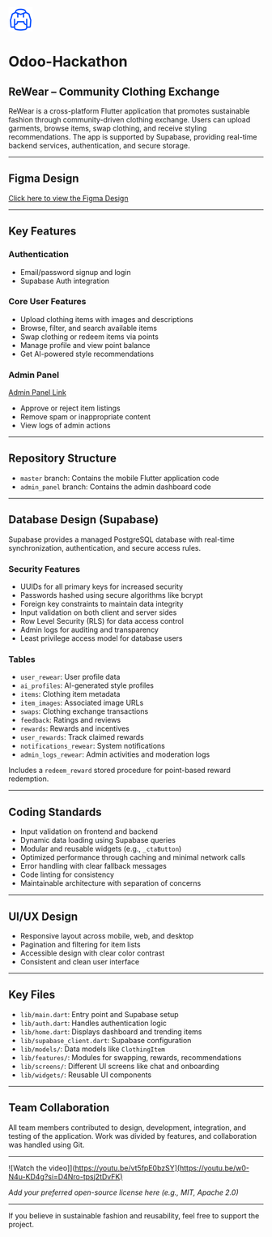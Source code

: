 ![ReWear Logo](https://github.com/JahnviAghera/Odoo-Hackathon/blob/89622941f168e3666a01fcf4d1554793c2384fc5/logo.png)

# Odoo-Hackathon  
## ReWear – Community Clothing Exchange

ReWear is a cross-platform Flutter application that promotes sustainable fashion through community-driven clothing exchange. Users can upload garments, browse items, swap clothing, and receive styling recommendations. The app is supported by Supabase, providing real-time backend services, authentication, and secure storage.

---

## Figma Design  
[Click here to view the Figma Design](https://www.figma.com/design/o2zAh6YwHHJsjGRa7a9N0P/Untitled?t=U34MP37HOgPu9FGG-1)

---

## Key Features

### Authentication  
- Email/password signup and login  
- Supabase Auth integration

### Core User Features  
- Upload clothing items with images and descriptions  
- Browse, filter, and search available items  
- Swap clothing or redeem items via points  
- Manage profile and view point balance  
- Get AI-powered style recommendations

### Admin Panel  
[Admin Panel Link](https://rewearadmin.netlify.app/)
- Approve or reject item listings  
- Remove spam or inappropriate content  
- View logs of admin actions

---

## Repository Structure

- `master` branch: Contains the mobile Flutter application code  
- `admin_panel` branch: Contains the admin dashboard code  

---

## Database Design (Supabase)

Supabase provides a managed PostgreSQL database with real-time synchronization, authentication, and secure access rules.

### Security Features

- UUIDs for all primary keys for increased security  
- Passwords hashed using secure algorithms like bcrypt  
- Foreign key constraints to maintain data integrity  
- Input validation on both client and server sides  
- Row Level Security (RLS) for data access control  
- Admin logs for auditing and transparency  
- Least privilege access model for database users

### Tables

- `user_rewear`: User profile data  
- `ai_profiles`: AI-generated style profiles  
- `items`: Clothing item metadata  
- `item_images`: Associated image URLs  
- `swaps`: Clothing exchange transactions  
- `feedback`: Ratings and reviews  
- `rewards`: Rewards and incentives  
- `user_rewards`: Track claimed rewards  
- `notifications_rewear`: System notifications  
- `admin_logs_rewear`: Admin activities and moderation logs  

Includes a `redeem_reward` stored procedure for point-based reward redemption.

---

## Coding Standards

- Input validation on frontend and backend  
- Dynamic data loading using Supabase queries  
- Modular and reusable widgets (e.g., `_ctaButton`)  
- Optimized performance through caching and minimal network calls  
- Error handling with clear fallback messages  
- Code linting for consistency  
- Maintainable architecture with separation of concerns

---

## UI/UX Design

- Responsive layout across mobile, web, and desktop  
- Pagination and filtering for item lists  
- Accessible design with clear color contrast  
- Consistent and clean user interface  

---

## Key Files

- `lib/main.dart`: Entry point and Supabase setup  
- `lib/auth.dart`: Handles authentication logic  
- `lib/home.dart`: Displays dashboard and trending items  
- `lib/supabase_client.dart`: Supabase configuration  
- `lib/models/`: Data models like `ClothingItem`  
- `lib/features/`: Modules for swapping, rewards, recommendations  
- `lib/screens/`: Different UI screens like chat and onboarding  
- `lib/widgets/`: Reusable UI components

---

## Team Collaboration

All team members contributed to design, development, integration, and testing of the application. Work was divided by features, and collaboration was handled using Git.

---
![Watch the video]](https://youtu.be/vt5fpE0bzSY](https://youtu.be/w0-N4u-KD4g?si=D4Nro-tpsj2tDvFK)


*Add your preferred open-source license here (e.g., MIT, Apache 2.0)*

---

If you believe in sustainable fashion and reusability, feel free to support the project.

